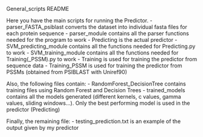 General_scripts README

Here you have the main scripts for running the Predictor.
	- parser_FASTA_psiblast converts the dataset into individual fasta files for each protein sequence
	- parser_module contains all the parser functions needed for the program to work
	- Predicting is the actual predictor
	- SVM_predicting_module contains all the functions needed for Predicting.py to work
	- SVM_training_module contains all the functions needed for Training(_PSSM).py to work
	- Training is used for training the predictor from sequence data
	- Training_PSSM is used for training the predictor from PSSMs (obtained from PSIBLAST with Uniref90)


Also, the following files contain:
	- RandomForest_DecisionTree contains training files using Random Forest and Decision Trees
	- trained_models contains all the models generated (different kernels, c values, gamma values, sliding windows...). 
	  Only the best performing model is used in the predictor (Predicting)


Finally, the remaining file:
	- testing_prediction.txt is an example of the output given by my predictor
